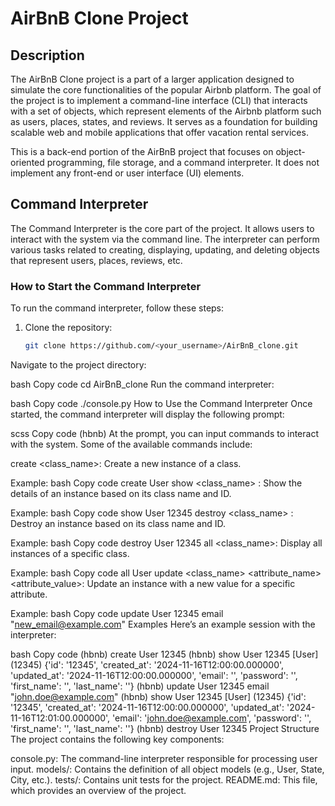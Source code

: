 # AirBnB Clone Project

## Description

The AirBnB Clone project is a part of a larger application designed to simulate the core functionalities of the popular Airbnb platform. The goal of the project is to implement a command-line interface (CLI) that interacts with a set of objects, which represent elements of the Airbnb platform such as users, places, states, and reviews. It serves as a foundation for building scalable web and mobile applications that offer vacation rental services.

This is a back-end portion of the AirBnB project that focuses on object-oriented programming, file storage, and a command interpreter. It does not implement any front-end or user interface (UI) elements.

## Command Interpreter

The Command Interpreter is the core part of the project. It allows users to interact with the system via the command line. The interpreter can perform various tasks related to creating, displaying, updating, and deleting objects that represent users, places, reviews, etc.

### How to Start the Command Interpreter

To run the command interpreter, follow these steps:

1. Clone the repository:
   ```bash
   git clone https://github.com/<your_username>/AirBnB_clone.git
Navigate to the project directory:

bash
Copy code
cd AirBnB_clone
Run the command interpreter:

bash
Copy code
./console.py
How to Use the Command Interpreter
Once started, the command interpreter will display the following prompt:

scss
Copy code
(hbnb)
At the prompt, you can input commands to interact with the system. Some of the available commands include:

create <class_name>: Create a new instance of a class.

Example:
bash
Copy code
create User
show <class_name> <id>: Show the details of an instance based on its class name and ID.

Example:
bash
Copy code
show User 12345
destroy <class_name> <id>: Destroy an instance based on its class name and ID.

Example:
bash
Copy code
destroy User 12345
all <class_name>: Display all instances of a specific class.

Example:
bash
Copy code
all User
update <class_name> <id> <attribute_name> <attribute_value>: Update an instance with a new value for a specific attribute.

Example:
bash
Copy code
update User 12345 email "new_email@example.com"
Examples
Here’s an example session with the interpreter:

bash
Copy code
(hbnb) create User
12345
(hbnb) show User 12345
[User] (12345) {'id': '12345', 'created_at': '2024-11-16T12:00:00.000000', 'updated_at': '2024-11-16T12:00:00.000000', 'email': '', 'password': '', 'first_name': '', 'last_name': ''}
(hbnb) update User 12345 email "john.doe@example.com"
(hbnb) show User 12345
[User] (12345) {'id': '12345', 'created_at': '2024-11-16T12:00:00.000000', 'updated_at': '2024-11-16T12:01:00.000000', 'email': 'john.doe@example.com', 'password': '', 'first_name': '', 'last_name': ''}
(hbnb) destroy User 12345
Project Structure
The project contains the following key components:

console.py: The command-line interpreter responsible for processing user input.
models/: Contains the definition of all object models (e.g., User, State, City, etc.).
tests/: Contains unit tests for the project.
README.md: This file, which provides an overview of the project.
